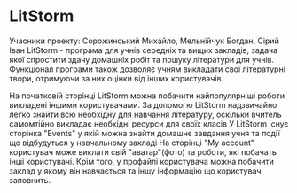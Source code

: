 # LitStorm
Учасники проекту: Сорожинський Михайло, Мельнійчук Богдан, Сірий Іван
LitStorm - програма для учнів середніх та вищих закладів, задача якої спростити здачу домашніх робіт та пошуку літератури для учнів.
Функціонал програми також дозволяє учням викладати свої літературні твори, отримуючи за них оцінки від інших користувачів.

На початковій сторінці LitStorm можна побачити найпопулярніші роботи викладені іншими користувачами.
За допомогю LitStorm надзвичайно легко знайти всю необхідну для навчання літературу, оскільки вчитель самомтійно викладає необхідні ресурси для своїх класів
У LitStorm існує сторінка "Events" у якій можна знайти домашнє завдання учня та події що відбудуться у навчальному закладі
На сторінці "My account" користувач може виклати свій "аватар"(фото) та роботи, які побачать інші користувачі. Крім того, у профайлі користувача можна побачити заклад у якому він навчається та іншу інформацію що користувач заповнить.
